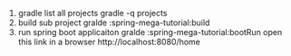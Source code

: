 1. gradle list all projects
  gradle -q projects
2. build sub project
  gralde :spring-mega-tutorial:build
3. run spring boot applicaiton
  gralde :spring-mega-tutorial:bootRun
open this link in a browser
  http://localhost:8080/home

